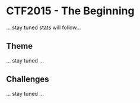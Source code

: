 # CTF2015 - The Beginning
... stay tuned stats will follow...

## Theme
... stay tuned ...

## Challenges
... stay tuned ...

